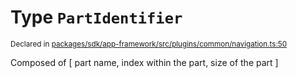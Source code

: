 # Type `PartIdentifier`
<sub>Declared in [packages/sdk/app-framework/src/plugins/common/navigation.ts:50](https://github.com/dxos/dxos/blob/8ed3715dc/packages/sdk/app-framework/src/plugins/common/navigation.ts#L50)</sub>


Composed of [ part name, index within the part, size of the part ]



